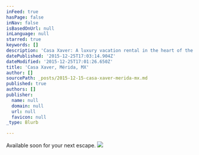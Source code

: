 ```yaml
---
inFeed: true
hasPage: false
inNav: false
isBasedOnUrl: null
inLanguage: null
starred: true
keywords: []
description: 'Casa Xaver: A luxury vacation rental in the heart of the vibrant Yucatán capital'
datePublished: '2015-12-25T17:03:14.904Z'
dateModified: '2015-12-25T17:01:26.650Z'
title: 'Casa Xaver, Mérida, MX'
author: []
sourcePath: _posts/2015-12-15-casa-xaver-merida-mx.md
published: true
authors: []
publisher:
  name: null
  domain: null
  url: null
  favicon: null
_type: Blurb

---
```

Available soon for your next escape.
![](https://the-grid-user-content.s3-us-west-2.amazonaws.com/a98a8594-4da5-4558-a36f-897006979f2f.jpg)
